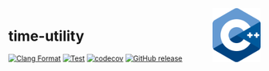<img align="right" width="96px" src="./assets/1200px_cpp_logo.svg.png">

# time-utility

[![Clang Format](https://github.com/Dup4/time-utility-cpp/workflows/Clang%20Format/badge.svg)](https://github.com/Dup4/time-utility-cpp/actions/workflows/clang_format.yml)
[![Test](https://github.com/Dup4/time-utility-cpp/workflows/Test/badge.svg)](https://github.com/Dup4/time-utility-cpp/actions/workflows/test.yml)
[![codecov](https://codecov.io/gh/Dup4/time-utility-cpp/branch/main/graph/badge.svg)](https://codecov.io/gh/Dup4/time-utility-cpp)
[![GitHub release](https://img.shields.io/github/release/Dup4/time-utility-cpp.svg)](https://GitHub.com/Dup4/time-utility-cpp/releases/)
